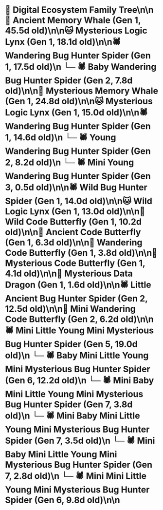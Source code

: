 # 🌳 Digital Ecosystem Family Tree\n\n🐋 Ancient Memory Whale (Gen 1, 45.5d old)\n\n🐱 Mysterious Logic Lynx (Gen 1, 18.1d old)\n\n🕷️ Wandering Bug Hunter Spider (Gen 1, 17.5d old)\n  └─ 🕷️ Baby Wandering Bug Hunter Spider (Gen 2, 7.8d old)\n\n🐋 Mysterious Memory Whale (Gen 1, 24.8d old)\n\n🐱 Mysterious Logic Lynx (Gen 1, 15.0d old)\n\n🕷️ Wandering Bug Hunter Spider (Gen 1, 14.6d old)\n  └─ 🕷️ Young Wandering Bug Hunter Spider (Gen 2, 8.2d old)\n    └─ 🕷️ Mini Young Wandering Bug Hunter Spider (Gen 3, 0.5d old)\n\n🕷️ Wild Bug Hunter Spider (Gen 1, 14.0d old)\n\n🐱 Wild Logic Lynx (Gen 1, 13.0d old)\n\n🦋 Wild Code Butterfly (Gen 1, 10.2d old)\n\n🦋 Ancient Code Butterfly (Gen 1, 6.3d old)\n\n🦋 Wandering Code Butterfly (Gen 1, 3.8d old)\n\n🦋 Mysterious Code Butterfly (Gen 1, 4.1d old)\n\n🐉 Mysterious Data Dragon (Gen 1, 1.6d old)\n\n🕷️ Little Ancient Bug Hunter Spider (Gen 2, 12.5d old)\n\n🦋 Mini Wandering Code Butterfly (Gen 2, 6.2d old)\n\n🕷️ Mini Little Young Mini Mysterious Bug Hunter Spider (Gen 5, 19.0d old)\n  └─ 🕷️ Baby Mini Little Young Mini Mysterious Bug Hunter Spider (Gen 6, 12.2d old)\n    └─ 🕷️ Mini Baby Mini Little Young Mini Mysterious Bug Hunter Spider (Gen 7, 3.8d old)\n    └─ 🕷️ Mini Baby Mini Little Young Mini Mysterious Bug Hunter Spider (Gen 7, 3.5d old)\n    └─ 🕷️ Mini Baby Mini Little Young Mini Mysterious Bug Hunter Spider (Gen 7, 2.8d old)\n  └─ 🕷️ Mini Mini Little Young Mini Mysterious Bug Hunter Spider (Gen 6, 9.8d old)\n\n